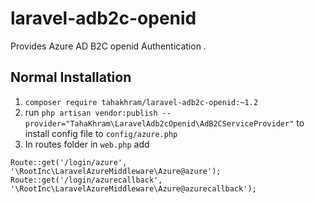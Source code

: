 # laravel-adb2c-openid

Provides Azure AD B2C openid Authentication . 

## Normal Installation

1. `composer require tahakhram/laravel-adb2c-openid:~1.2`
2. run `php artisan vendor:publish --provider="TahaKhram\LaravelAdb2cOpenid\AdB2CServiceProvider"` to install config file to `config/azure.php`
3. In routes folder in `web.php` add

`Route::get('/login/azure', '\RootInc\LaravelAzureMiddleware\Azure@azure');`
`Route::get('/login/azurecallback', '\RootInc\LaravelAzureMiddleware\Azure@azurecallback');`
